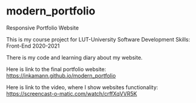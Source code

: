 # modern_portfolio
Responsive Portfolio Website

This is my course project for LUT-University Software Development Skills: Front-End 2020-2021

There is my code and learning diary about my website.

Here is link to the final portfolio website: https://inkamann.github.io/modern_portfolio

Here is link to the video, where I show websites functionality: https://screencast-o-matic.com/watch/crffXqVVR5K 
